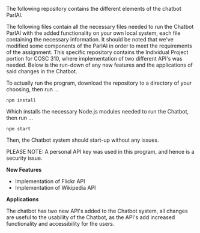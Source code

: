 The following repository contains the different elements of the chatbot ParlAI.

The following files contain all the necessary files needed to run the Chatbot ParlAI with the added functionality on your own local system, each file containing the necessary information. It should be noted that we've modified some components of the ParlAI in order to meet the requirements of the assignment. This specific repository contains the Individual Project portion for COSC 310, where implementation of two different API's was needed. Below is the run-down of any new features and the applications of said changes in the Chatbot.

To actually run the program, download the repository to a directory of your choosing, then run ...

```
npm install
```
Which installs the necessary Node.js modules needed to run the Chatbot, then run ...
```
npm start
```
Then, the Chatbot system should start-up without any issues.

PLEASE NOTE: A personal API key was used in this program, and hence is a security issue.

**New Features**

- Implementation of Flickr API
- Implementation of Wikipedia API

**Applications**

The chatbot has two new API's added to the Chatbot system, all changes are useful to the usability of the Chatbot, as the API's add increased functionality and accessibility for the users.
